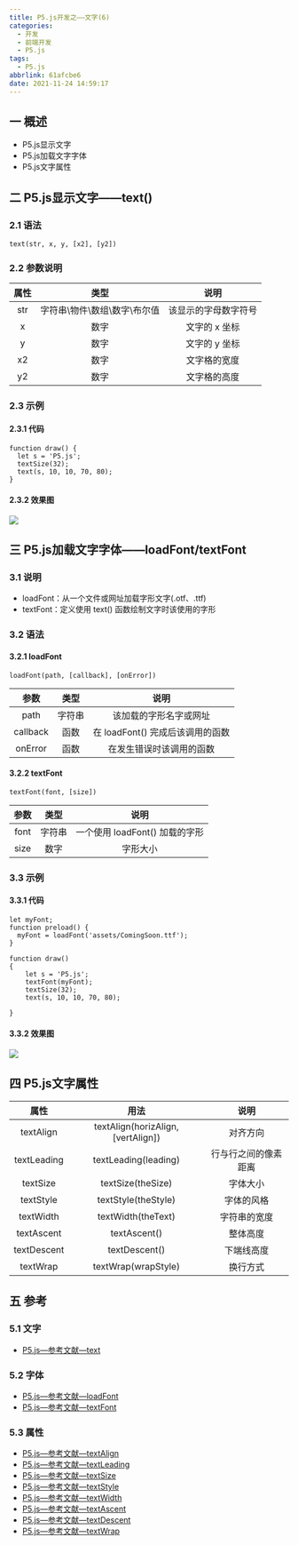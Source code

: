 ```yaml
---
title: P5.js开发之——文字(6)
categories:
  - 开发
  - 前端开发
  - P5.js
tags:
  - P5.js
abbrlink: 61afcbe6
date: 2021-11-24 14:59:17
---
```

## 一 概述

* P5.js显示文字
* P5.js加载文字字体
* P5.js文字属性

<!--more-->

## 二 P5.js显示文字——text()

### 2.1 语法

```
text(str, x, y, [x2], [y2])
```

### 2.2 参数说明

| 属性 |             类型             |         说明         |
| :--: | :--------------------------: | :------------------: |
| str  | 字符串\物件\数组\数字\布尔值 | 该显示的字母数字符号 |
|  x   |             数字             |    文字的 x 坐标     |
|  y   |             数字             |    文字的 y 坐标     |
|  x2  |             数字             |     文字格的宽度     |
|  y2  |             数字             |     文字格的高度     |

### 2.3 示例

#### 2.3.1 代码

```
function draw() {
  let s = 'P5.js';
  textSize(32);
  text(s, 10, 10, 70, 80);
}
```

#### 2.3.2 效果图

![][1]

## 三 P5.js加载文字字体——loadFont/textFont

### 3.1 说明

* loadFont：从一个文件或网址加载字形文字(.otf、.ttf)
* textFont：定义使用 text() 函数绘制文字时该使用的字形

### 3.2 语法

#### 3.2.1 loadFont

```
loadFont(path, [callback], [onError])
```

|   参数   |  类型  |               说明               |
| :------: | :----: | :------------------------------: |
|   path   | 字符串 |      该加载的字形名字或网址      |
| callback |  函数  | 在 loadFont() 完成后该调用的函数 |
| onError  |  函数  |     在发生错误时该调用的函数     |

#### 3.2.2 textFont

```
textFont(font, [size])
```

| 参数 |  类型  |              说明              |
| :--: | :----: | :----------------------------: |
| font | 字符串 | 一个使用 loadFont() 加载的字形 |
| size |  数字  |            字形大小            |

### 3.3 示例

#### 3.3.1 代码

```
let myFont;
function preload() {
  myFont = loadFont('assets/ComingSoon.ttf');
}

function draw() 
{
	let s = 'P5.js';
	textFont(myFont);
	textSize(32);
	text(s, 10, 10, 70, 80);

}
```

#### 3.3.2 效果图
![][2]



## 四 P5.js文字属性

|    属性     |                用法                |         说明         |
| :---------: | :--------------------------------: | :------------------: |
|  textAlign  | textAlign(horizAlign, [vertAlign]) |       对齐方向       |
| textLeading |        textLeading(leading)        | 行与行之间的像素距离 |
|  textSize   |         textSize(theSize)          |       字体大小       |
|  textStyle  |        textStyle(theStyle)         |      字体的风格      |
|  textWidth  |         textWidth(theText)         |     字符串的宽度     |
| textAscent  |            textAscent()            |       整体高度       |
| textDescent |           textDescent()            |      下端线高度      |
|  textWrap   |        textWrap(wrapStyle)         |       换行方式       |

## 五 参考
### 5.1 文字
* [P5.js—参考文献—text](https://p5js.org/zh-Hans/reference/#/p5/text)

### 5.2 字体
* [P5.js—参考文献—loadFont](https://p5js.org/zh-Hans/reference/#/p5/loadFont)
* [P5.js—参考文献—textFont](https://p5js.org/zh-Hans/reference/#/p5/textFont)

### 5.3 属性

* [P5.js—参考文献—textAlign](https://p5js.org/zh-Hans/reference/#/p5/textAlign)
* [P5.js—参考文献—textLeading](https://p5js.org/zh-Hans/reference/#/p5/textLeading)
* [P5.js—参考文献—textSize](https://p5js.org/zh-Hans/reference/#/p5/textSize)
* [P5.js—参考文献—textStyle](https://p5js.org/zh-Hans/reference/#/p5/textStyle)
* [P5.js—参考文献—textWidth](https://p5js.org/zh-Hans/reference/#/p5/textWidth)
* [P5.js—参考文献—textAscent](https://p5js.org/zh-Hans/reference/#/p5/textAscent)
* [P5.js—参考文献—textDescent](https://p5js.org/zh-Hans/reference/#/p5/textDescent)
* [P5.js—参考文献—textWrap](https://p5js.org/zh-Hans/reference/#/p5/textWrap)



[1]:https://cdn.jsdelivr.net/gh/PGzxc/CDN@master/blog-p5js/p5js-text-preview.png
[2]:https://cdn.jsdelivr.net/gh/PGzxc/CDN@master/blog-p5js/p5-js-text-font-preview.png